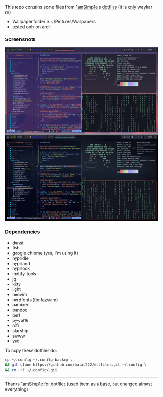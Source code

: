 This repo contains some files from [1amSimp1e](https://github.com/1amSimp1e)'s [dotfiles](https://github.com/1amSimp1e/dots/tree/balcony%F0%9F%9A%8A) (it is only waybar rn)

- Wallpaper folder is ~/Pictures/Wallpapers
- tested only on arch

### Screenshots

![Alt text](/Images/screenshot1.png/?raw=true "Some screenshots")
![Alt text](/Images/screenshot2.png/?raw=true "Some screenshots")



### Dependencies
- dunst
- fish
- google chrome (yes, i'm using it)
- hypridle
- hyprland
- hyprlock
- inotify-tools
- jq
- kitty
- light
- neovim
- nerdfonts (for lazyvim)
- pamixer
- pandoc
- perl
- pywal16
- rofi
- starship
- swww
- yad

To copy these dotfiles do:
```bash
cp ~/.config ~/.config-backup \
&& git clone https://github.com/batat222/dotfiles.git ~/.config \
&& rm -rf ~/.config/.git
```

---
Thanks [1amSimp1e](https://github.com/1amSimp1e) for dotfiles (used them as a base, but changed almost everything)
